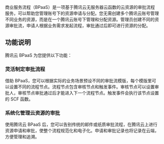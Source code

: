 
商业服务流程（BPaaS）是一项基于腾讯云无服务器云函数的云资源的审批流程服务，可以帮助您管理账号下的资源申请与分配。您无需创建多个腾讯云账号管理不同业务的资源，而是在一个腾讯云账号下管理和分配资源。管理员创建不同的资源审批流，申请人根据业务需求发起流程，审批通过后即可进行资源的分配。

## 功能说明
腾讯云 BPaaS 为您提供以下功能：

### 灵活制定审批流程
借助 BPaaS，您可以根据实际的业务场景预设不同的审批流模版，每个模版里可以设置不同的流程节点。流程节点包含审核节点和触发事件。审核节点可以设置审批人，审核节点审批通过后才能进入下一个流程节点。触发事件会执行该节点设置的 SCF 函数。

### 系统化管理云资源的审批
使用腾讯云 BPaaS 后，您可以告别传统的邮件或纸质审批流程，在腾讯云上进行资源申请和审批，使整个流程规范化和电子化。申请和审批记录也将记录在云端，方便管理和追溯。

